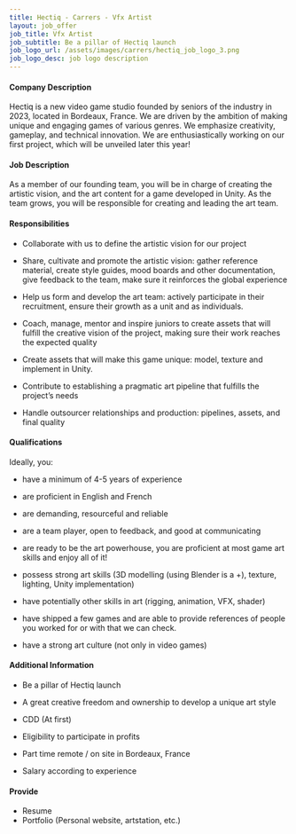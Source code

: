 ```yaml
---
title: Hectiq - Carrers - Vfx Artist
layout: job_offer
job_title: Vfx Artist 
job_subtitle: Be a pillar of Hectiq launch 
job_logo_url: /assets/images/carrers/hectiq_job_logo_3.png
job_logo_desc: job logo description
---
```


#### Company Description
Hectiq is a new video game studio founded by seniors of the industry in 2023, located in Bordeaux, France.
We are driven by the ambition of making unique and engaging games of various genres. We emphasize creativity, gameplay, and technical innovation.
We are enthusiastically working on our first project, which will be unveiled later this year!
#### Job Description
As a member of our founding team, you will be in charge of creating the artistic vision, and the art content for a game developed in Unity. As the team grows, you will be responsible for creating    and leading the art team.
#### Responsibilities
- Collaborate with us to define the artistic vision for our project
- Share, cultivate and promote the artistic vision: gather reference material, create style guides, mood boards and other documentation, give feedback to the team, make sure it reinforces the global experience

- Help us form and develop the art team: actively participate in their recruitment, ensure their growth as a unit and as individuals.
- Coach, manage, mentor and inspire juniors to create assets that will fulfill the creative vision of the project, making sure their work reaches the expected quality

- Create assets that will make this game unique: model, texture and implement in Unity.
- Contribute to establishing a pragmatic art pipeline that fulfills the project’s needs
- Handle outsourcer relationships and production: pipelines, assets, and final quality

#### Qualifications
Ideally, you: 
- have a minimum of 4-5 years of experience
- are proficient in English and French

- are demanding, resourceful and reliable
- are a team player, open to feedback, and good at communicating

- are ready to be the art powerhouse, you are proficient at most game art skills and enjoy all of it!
- possess strong art skills (3D modelling (using Blender is a +), texture, lighting, Unity implementation)
- have potentially other skills in art (rigging, animation, VFX, shader)

- have shipped a few games and are able to provide references of people you worked for or with that we can check.
- have a strong art culture (not only in video games)

#### Additional Information
- Be a pillar of Hectiq launch   
- A great creative freedom and ownership to develop a unique art style

- CDD (At first)
- Eligibility to participate in profits
- Part time remote / on site in Bordeaux, France
- Salary according to experience

#### Provide
- Resume
- Portfolio (Personal website, artstation, etc.)